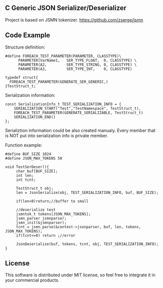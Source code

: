 ## C Generic JSON Serializer/Deserializer
 
Project is based on JSMN tokenizer.
https://github.com/zserge/jsmn

## Code Example

Structure definition:

	#define FOREACH_TEST_PARAMETER(PARAMETER, CLASSTYPE)\
          PARAMETER(VarName1,   SER_TYPE_FLOAT,  0, CLASSTYPE) \ 
          PARAMETER(A2,         SER_TYPE_STRING, 0, CLASSTYPE) \
          PARAMETER(A3,         SER_TYPE_INT,    0, CLASSTYPE)
		 
	typedef struct{
	  FOREACH_TEST_PARAMETER(GENERATE_SER_GENERIC,)
	}TestStruct_t;

Serialization information:

	const SerializationInfo_t TEST_SERIALIZATION_INFO = {
	    SERIALIZATION_START("Test","TestNamespace", TestStruct_t),
	    FOREACH_TEST_PARAMETER(GENERATE_SERIALIZABLE, TestStruct_t)
	    SERIALIZATION_END()
	};
	
Serializtion information could be also created manualy.
Every member that is NOT put into serialization info is private member.

Function example:

	#define BUF_SIZE 1024
	#define JSON_MAX_TOKENS 50

	void TestSerDeser(){
		 char buf[BUF_SIZE];
		 int len;
		 int tcnt;

		 TestStruct_t obj;
		 len = JsonSerialize(obj, TEST_SERIALIZATION_INFO, buf, BUF_SIZE);

		 if(len<0)return;//buffer to small

		 //deserialize test
		 jsmntok_t tokens[JSON_MAX_TOKENS];
		 jsmn_parser jsmnparser;
		 jsmn_init(&jsmnparser);
		 tcnt = jsmn_parse(&context->jsonparser, buf, len, tokens, JSON_MAX_TOKENS);
		 if(tcnt<=0) return ;//error

		 JsonDeserialize(buf, tokens, tcnt, obj, TEST_SERIALIZATION_INFO);	
	}




## License

This software is distributed under MIT license, so feel free to integrate it in your commercial products.
